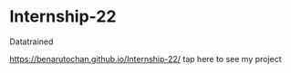 # Internship-22
Datatrained


https://benarutochan.github.io/Internship-22/
tap here to see my project

